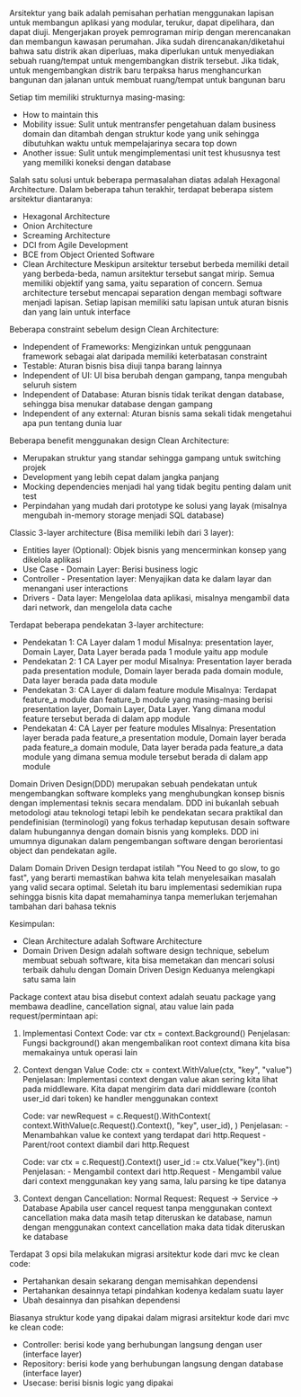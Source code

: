 Arsitektur yang baik adalah pemisahan perhatian menggunakan lapisan untuk membangun aplikasi yang modular, terukur, dapat dipelihara, dan dapat diuji. Mengerjakan proyek pemrograman mirip dengan merencanakan dan membangun kawasan perumahan. Jika sudah direncanakan/diketahui bahwa satu distrik akan diperluas, maka diperlukan untuk menyediakan sebuah ruang/tempat untuk mengembangkan distrik tersebut. Jika tidak, untuk mengembangkan distrik baru terpaksa harus menghancurkan bangunan dan jalanan untuk membuat ruang/tempat untuk bangunan baru

Setiap tim memiliki strukturnya masing-masing:
- How to maintain this
- Mobility issue: Sulit untuk mentransfer pengetahuan dalam business domain dan ditambah dengan struktur kode yang unik sehingga dibutuhkan waktu untuk mempelajarinya secara top down
- Another issue: Sulit untuk mengimplementasi unit test khususnya test yang memiliki koneksi dengan database

Salah satu solusi untuk beberapa permasalahan diatas adalah Hexagonal Architecture. Dalam beberapa tahun terakhir, terdapat beberapa sistem arsitektur diantaranya:
- Hexagonal Architecture
- Onion Architecture
- Screaming Architecture
- DCI from Agile Development
- BCE from Object Oriented Software
- Clean Architecture
Meskipun arsitektur tersebut berbeda memiliki detail yang berbeda-beda, namun arsitektur tersebut sangat mirip. Semua memiliki objektif yang sama, yaitu separation of concern. Semua architecture tersebut mencapai separation dengan membagi software menjadi lapisan. Setiap lapisan memiliki satu lapisan untuk aturan bisnis dan yang lain untuk interface

Beberapa constraint sebelum design Clean Architecture:
- Independent of Frameworks: Mengizinkan untuk penggunaan framework sebagai alat daripada memiliki keterbatasan constraint
- Testable: Aturan bisnis bisa diuji tanpa barang lainnya
- Independent of UI: UI bisa berubah dengan gampang, tanpa mengubah seluruh sistem
- Independent of Database: Aturan bisnis tidak terikat dengan database, sehingga bisa menukar database dengan gampang
- Independent of any external: Aturan bisnis sama sekali tidak mengetahui apa pun tentang dunia luar

Beberapa benefit menggunakan design Clean Architecture:
- Merupakan struktur yang standar sehingga gampang untuk switching projek
- Development yang lebih cepat dalam jangka panjang
- Mocking dependencies menjadi hal yang tidak begitu penting dalam unit test
- Perpindahan yang mudah dari prototype ke solusi yang layak (misalnya mengubah in-memory storage menjadi SQL database)

Classic 3-layer architecture (Bisa memiliki lebih dari 3 layer):
- Entities layer (Optional): Objek bisnis yang mencerminkan konsep yang dikelola aplikasi
- Use Case - Domain Layer: Berisi business logic
- Controller - Presentation layer: Menyajikan data ke dalam layar dan menangani user interactions
- Drivers - Data layer: Mengelolaa data aplikasi, misalnya mengambil data dari network, dan mengelola data cache

Terdapat beberapa pendekatan 3-layer architecture:
- Pendekatan 1: CA Layer dalam 1 modul
    Misalnya: presentation layer, Domain Layer, Data Layer berada pada 1 module yaitu app module
- Pendekatan 2: 1 CA Layer per modul
    Misalnya: Presentation layer berada pada presentation module, Domain layer berada pada domain module, Data layer berada pada data module
- Pendekatan 3: CA Layer di dalam feature module
    Misalnya: Terdapat feature_a module dan feature_b module yang masing-masing berisi presentation layer, Domain Layer, Data Layer. Yang dimana modul feature tersebut berada di dalam app module
- Pendekatan 4: CA Layer per feature modules
    MIsalnya: Presentation layer berada pada feature_a presentation module, Domain layer berada pada feature_a domain module, Data layer berada pada feature_a data module yang dimana semua module tersebut berada di dalam app module

Domain Driven Design(DDD) merupakan sebuah pendekatan untuk mengembangkan software kompleks yang menghubungkan konsep bisnis dengan implementasi teknis secara mendalam. DDD ini bukanlah sebuah metodologi atau teknologi tetapi lebih ke pendekatan secara praktikal dan pendefinisian (terminologi) yang fokus terhadap keputusan desain software dalam hubungannya dengan domain bisnis yang kompleks. DDD ini umumnya digunakan dalam pengembangan software dengan berorientasi object dan pendekatan agile. 

Dalam Domain Driven Design terdapat istilah "You Need to go slow, to go fast", yang berarti memastikan bahwa kita telah menyelesaikan masalah yang valid secara optimal. Seletah itu baru implementasi sedemikian rupa sehingga bisnis kita dapat memahaminya tanpa memerlukan terjemahan tambahan dari bahasa teknis

Kesimpulan:
- Clean Architecture adalah Software Architecture
- Domain Driven Design adalah software design technique, sebelum membuat sebuah software, kita bisa memetakan dan mencari solusi terbaik dahulu dengan Domain Driven Design
Keduanya melengkapi satu sama lain

Package context atau bisa disebut context adalah seuatu package yang membawa deadline, cancellation signal, atau value lain pada request/permintaan api:
1. Implementasi Context
    Code: var ctx = context.Background()
    Penjelasan: Fungsi background() akan mengembalikan root context dimana kita bisa memakainya untuk operasi lain
2. Context dengan Value
    Code: ctx = context.WithValue(ctx, "key", "value")
    Penjelasan: Implementasi context dengan value akan sering kita lihat pada middleware. Kita dapat mengirim data dari middleware (contoh user_id dari token) ke handler menggunakan context

    Code: var newRequest = c.Request().WithContext(
            context.WithValue(c.Request().Context(), "key", user_id),
          )
    Penjelasan: - Menambahkan value ke context yang terdapat dari http.Request
                - Parent/root context diambil dari http.Request

    Code: var ctx = c.Request().Context()
          user_id := ctx.Value("key").(int)
    Penjelasan: - Mengambil context dari http.Request
                - Mengambil value dari context menggunakan key yang sama, lalu parsing ke tipe datanya

3. Context dengan Cancellation:
    Normal Request: Request -> Service -> Database
    Apabila user cancel request tanpa menggunakan context cancellation maka data masih tetap diteruskan ke database, namun dengan menggunakan context cancellation maka data tidak diteruskan ke database


Terdapat 3 opsi bila melakukan migrasi arsitektur kode dari mvc ke clean code:
- Pertahankan desain sekarang dengan memisahkan dependensi
- Pertahankan desainnya tetapi pindahkan kodenya kedalam suatu layer
- Ubah desainnya dan pisahkan dependensi

Biasanya struktur kode yang dipakai dalam migrasi arsitektur kode dari mvc ke clean code:
- Controller: berisi kode yang berhubungan langsung dengan user (interface layer)
- Repository: berisi kode yang berhubungan langsung dengan database (interface layer)
- Usecase: berisi bisnis logic yang dipakai